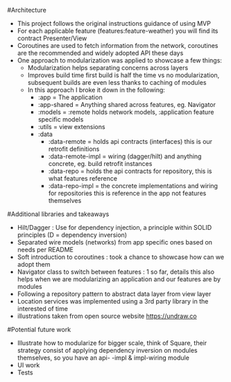 
#Architecture
- This project follows the original instructions guidance of using MVP
- For each applicable feature (features:feature-weather) you will find its contract Presenter/View
- Coroutines are used to fetch information from the network, coroutines are the recommended and widely adopted API these days
- One approach to modularization was applied to showcase a few things:
    - Modularization helps separating concerns across layers
    - Improves build time first build is half the time vs no modularization, subsequent builds are even less thanks to caching of modules
    - In this approach I broke it down in the following:
        - :app = The application
        - :app-shared = Anything shared across features, eg. Navigator
        - :models = :remote holds network models, :application feature specific models
        - :utils = view extensions
        - :data
            - :data-remote = holds api contracts (interfaces) this is our retrofit definitions
            - :data-remote-impl = wiring (dagger/hilt) and anything concrete, eg. build retrofit instances
            - :data-repo = holds the api contracts for repository, this is what features reference
            - :data-repo-impl = the concrete implementations and wiring for repositories this is reference in the app not features themselves
            
#Additional libraries and takeaways            
- Hilt/Dagger : Use for dependency injection, a  principle within SOLID principles (D = dependency inversion)  
- Separated wire models (networks) from app specific ones based on needs per README
- Soft introduction to coroutines : took a chance to showcase how can we adopt them 
- Navigator class to switch between features : 1 so far, details this also helps when we are modularizing an application and our features are by modules
- Following a repository pattern to abstract data layer from view layer
- Location services was implemented using a 3rd party library in the interested of time
- illustrations taken from open source website https://undraw.co

#Potential future work
- Illustrate how to modularize for bigger scale, think of Square, their strategy consist of applying dependency inversion on modules themselves, so you have an api- -impl & impl-wiring module
- UI work
- Tests